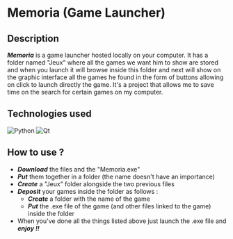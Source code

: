 # Memoria (Game Launcher)
## Description
***Memoria*** is a game launcher hosted locally on your computer. It has a folder named "Jeux" where all the games we want him to show are stored and when you launch it will browse inside this folder and next will show on the graphic interface all the games he found in the form of buttons allowing on click to launch directly the game. It's a project that allows me to save time on the search for certain games on my computer.
<br>
## Technologies used
![Python](https://img.shields.io/badge/python-3670A0?style=for-the-badge&logo=python&logoColor=ffdd54) ![Qt](https://img.shields.io/badge/Qt-%23217346.svg?style=for-the-badge&logo=Qt&logoColor=white)
<br>
## How to use ?
* ***Download*** the files and the "Memoria.exe"
* ***Put*** them together in a folder (the name doesn't have an importance)
* ***Create*** a "Jeux" folder alongside the two previous files
* ***Deposit*** your games inside the folder as follows :
  * ***Create*** a folder with the name of the game 
  * ***Put*** the .exe file of the game (and other files linked to the game) inside the folder
* When you've done all the things listed above just launch the .exe file and ***enjoy !!***
